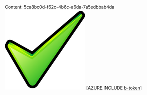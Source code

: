 Content: 5ca8bc0d-f62c-4b6c-a6da-7a5edbbab4da![image](d42b081b-bd5c-4dcc-8b09-b62d8f050a76.png)
[AZURE.INCLUDE [b-token](9a764ca2-f71a-4bae-baa9-04b811c23fde.md)]
